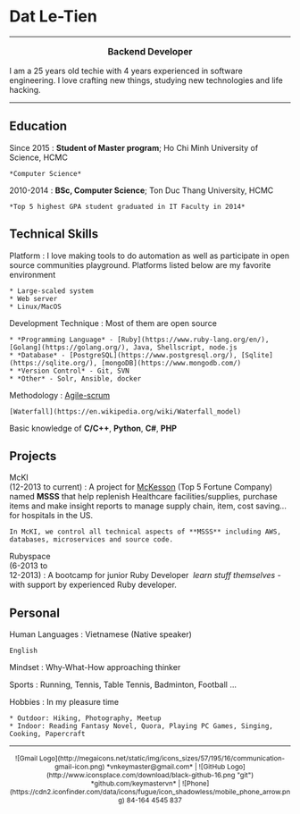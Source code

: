 Dat Le-Tien
============

* * * * *

  <p style="text-align: center; font-size:16; font-weight:bold;">Backend Developer</p>

  I am a 25 years old techie with 4 years experienced in software engineering. I love crafting new things, studying new technologies and life hacking. 

* * * * *

Education
---------

Since 2015
:   **Student of Master program**; Ho Chi Minh University of Science, HCMC

    *Computer Science*

2010-2014
:   **BSc, Computer Science**; Ton Duc Thang University, HCMC

    *Top 5 highest GPA student graduated in IT Faculty in 2014*

Technical Skills
----------

Platform
:   I love making tools to do automation as well as participate in open source communities playground. Platforms listed below are my favorite environment

    * Large-scaled system
    * Web server
    * Linux/MacOS

Development Technique
:   Most of them are open source

    * *Programming Language* - [Ruby](https://www.ruby-lang.org/en/), [Golang](https://golang.org/), Java, Shellscript, node.js
    * *Database* - [PostgreSQL](https://www.postgresql.org/), [Sqlite](https://sqlite.org/), [mongoDB](https://www.mongodb.com/)
    * *Version Control* - Git, SVN
    * *Other* - Solr, Ansible, docker

Methodology
:   [Agile-scrum](https://www.scrumalliance.org/why-scrum)
    
    [Waterfall](https://en.wikipedia.org/wiki/Waterfall_model)

Basic knowledge of **C/C++**, **Python**, **C#**, **PHP**

Projects
--------------------

McKI </br> (12-2013 to current)
:   A project for [McKesson](www.mckesson.com) (Top 5 Fortune Company) named **MSSS** that help replenish Healthcare facilities/supplies, purchase items and make insight reports to manage supply chain, item, cost saving... for hospitals in the US.

    In McKI, we control all technical aspects of **MSSS** including AWS, databases, microservices and source code.

Rubyspace </br> (6-2013 to </br>12-2013)
:   A bootcamp for junior Ruby Developer&nbsp; *learn stuff themselves* - with support by experienced Ruby developer.


Personal
---------------------

Human Languages
:   Vietnamese (Native speaker)
    
    English

Mindset
:   Why-What-How approaching thinker

Sports
:   Running, Tennis, Table Tennis, Badminton, Football ...

Hobbies
:   In my pleasure time

    * Outdoor: Hiking, Photography, Meetup
    * Indoor: Reading Fantasy Novel, Quora, Playing PC Games, Singing, Cooking, Papercraft

-----------------

<center style="font-size:12px;"> ![Gmail Logo](http://megaicons.net/static/img/icons_sizes/57/195/16/communication-gmail-icon.png) *vnkeymaster@gmail.com* | ![GitHub Logo](http://www.iconsplace.com/download/black-github-16.png "git") *github.com/keymastervn* | ![Phone](https://cdn2.iconfinder.com/data/icons/fugue/icon_shadowless/mobile_phone_arrow.png) 84-164 4545 837 </center>